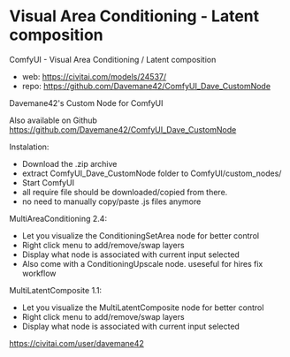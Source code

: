 Visual Area Conditioning - Latent composition
========================
ComfyUI - Visual Area Conditioning / Latent composition

* web: https://civitai.com/models/24537/
* repo: https://github.com/Davemane42/ComfyUI_Dave_CustomNode

Davemane42's Custom Node for ComfyUI

Also available on Github https://github.com/Davemane42/ComfyUI_Dave_CustomNode

Instalation:
* Download the .zip archive
* extract ComfyUI_Dave_CustomNode folder to ComfyUI/custom_nodes/
* Start ComfyUI
* all require file should be downloaded/copied from there.
* no need to manually copy/paste .js files anymore

MultiAreaConditioning 2.4:
* Let you visualize the ConditioningSetArea node for better control
* Right click menu to add/remove/swap layers
* Display what node is associated with current input selected
* Also come with a ConditioningUpscale node. useseful for hires fix workflow

MultiLatentComposite 1.1:
* Let you visualize the MultiLatentComposite node for better control
* Right click menu to add/remove/swap layers
* Display what node is associated with current input selected

https://civitai.com/user/davemane42

